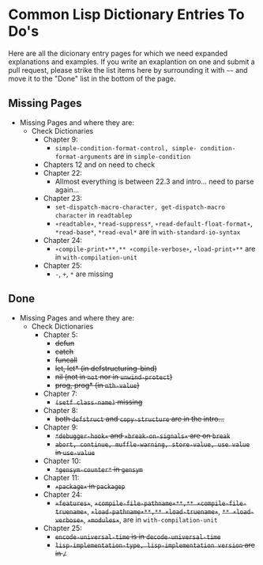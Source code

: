 # Common Lisp Dictionary Entries To Do's

Here are all the dicionary entry pages for which we need expanded explanations and examples. If you write an exaplantion on one and submit a pull request, please strike the list items here by surrounding it with `~~` and move it to the "Done" list in the bottom of the page.

## Missing Pages

- Missing Pages and where they are:
  - Check Dictionaries
    - Chapter 9:
      - `simple-condition-format-control, simple- condition-format-arguments` are in `simple-condition`
    - Chapters 12 and on need to check
    - Chapter 22:
      - Allmost everything is between 22.3 and intro... need to parse again...
    - Chapter 23:
      - `set-dispatch-macro-character, get-dispatch-macro character` in `readtablep`
      - `∗readtable∗`, `*read-suppress*`, `∗read-default-float-format∗`, `*read-base*`, `*read-eval*` are in `with-standard-io-syntax`
    - Chapter 24:
      - `∗compile-print∗**,** ∗compile-verbose∗`, `∗load-print∗**` are in `with-compilation-unit`
    - Chapter 25:
      - `-`, `+`, `*` are missing


## Done

- Missing Pages and where they are:
  - Check Dictionaries
    - Chapter 5:
      - ~~defun~~
      - ~~catch~~
      - ~~funcall~~
      - ~~let, let* (in defstructuring-bind)~~
      - ~~nil (not in `not` nor in `unwind-protect`)~~
      - ~~prog, prog* (in `nth-value`)~~
    - Chapter 7:
      - ~~`(setf class-name)` missing~~
    - Chapter 8:
      - ~~both `defstruct` and `copy-structure` are in the intro...~~
    - Chapter 9:
      - ~~`*debugger-hook∗` and `∗break-on-signals∗` are on `break`~~
      - ~~`abort, continue, muffle-warning, store-value, use value` in `use-value`~~
    - Chapter 10:
      - ~~`*gensym-counter*` in `gensym`~~
    - Chapter 11:
      - ~~`∗package∗` in `packagep`~~
    - Chapter 24:
      - ~~`∗features∗`~~, ~~`∗compile-file-pathname∗**,** ∗compile-file-truename∗`~~, ~~`∗load-pathname∗**,** ∗load-truename∗`~~, ~~`** ∗load-verbose∗`~~, ~~`∗modules∗`~~, are in `with-compilation-unit`
    - Chapter 25:
      - ~~`encode-universal-time` is in `decode-universal-time`~~
      - ~~`lisp-implementation-type, lisp-implementation version` are in `/`~~

